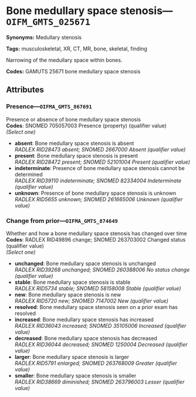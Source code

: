# Bone medullary space stenosis—`OIFM_GMTS_025671`

**Synonyms:** Medullary stenosis

**Tags:** musculoskeletal, XR, CT, MR, bone, skeletal, finding

Narrowing of the medullary space within bones.

**Codes:** GAMUTS 25671 bone medullary space stenosis

## Attributes

### Presence—`OIFMA_GMTS_867691`

Presence or absence of bone medullary space stenosis  
**Codes**: SNOMED 705057003 Presence (property) (qualifier value)  
*(Select one)*

- **absent**: Bone medullary space stenosis is absent  
_RADLEX RID28473 absent; SNOMED 2667000 Absent (qualifier value)_
- **present**: Bone medullary space stenosis is present  
_RADLEX RID28472 present; SNOMED 52101004 Present (qualifier value)_
- **indeterminate**: Presence of bone medullary space stenosis cannot be determined  
_RADLEX RID39110 indeterminate; SNOMED 82334004 Indeterminate (qualifier value)_
- **unknown**: Presence of bone medullary space stenosis is unknown  
_RADLEX RID5655 unknown; SNOMED 261665006 Unknown (qualifier value)_

### Change from prior—`OIFMA_GMTS_874649`

Whether and how a bone medullary space stenosis has changed over time  
**Codes**: RADLEX RID49896 change; SNOMED 263703002 Changed status (qualifier value)  
*(Select one)*

- **unchanged**: Bone medullary space stenosis is unchanged  
_RADLEX RID39268 unchanged; SNOMED 260388006 No status change (qualifier value)_
- **stable**: Bone medullary space stenosis is stable  
_RADLEX RID5734 stable; SNOMED 58158008 Stable (qualifier value)_
- **new**: Bone medullary space stenosis is new  
_RADLEX RID5720 new; SNOMED 7147002 New (qualifier value)_
- **resolved**: Bone medullary space stenosis seen on a prior exam has resolved  
- **increased**: Bone medullary space stenosis has increased  
_RADLEX RID36043 increased; SNOMED 35105006 Increased (qualifier value)_
- **decreased**: Bone medullary space stenosis has decreased  
_RADLEX RID36044 decreased; SNOMED 1250004 Decreased (qualifier value)_
- **larger**: Bone medullary space stenosis is larger  
_RADLEX RID5791 enlarged; SNOMED 263768009 Greater (qualifier value)_
- **smaller**: Bone medullary space stenosis is smaller  
_RADLEX RID38669 diminished; SNOMED 263796003 Lesser (qualifier value)_